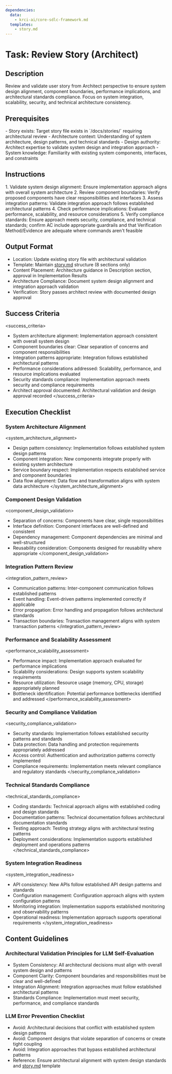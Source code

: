 ```yaml
---
dependencies:
  data:
    - krci-ai/core-sdlc-framework.md
  templates:
    - story.md
---
```


# Task: Review Story (Architect)

## Description

Review and validate user story from Architect perspective to ensure system design alignment, component boundaries, performance implications, and architectural standards compliance. Focus on system integration, scalability, security, and technical architecture consistency.

## Prerequisites

<prerequisites>
- Story exists: Target story file exists in `/docs/stories/` requiring architectural review
- Architecture context: Understanding of system architecture, design patterns, and technical standards
- Design authority: Architect expertise to validate system design and integration approach
- System knowledge: Familiarity with existing system components, interfaces, and constraints
</prerequisites>

## Instructions

<instructions>
1. Validate system design alignment: Ensure implementation approach aligns with overall system architecture
2. Review component boundaries: Verify proposed components have clear responsibilities and interfaces
3. Assess integration patterns: Validate integration approach follows established architectural patterns
4. Check performance implications: Evaluate performance, scalability, and resource considerations
5. Verify compliance standards: Ensure approach meets security, compliance, and technical standards; confirm AC include appropriate guardrails and that Verification Method/Evidence are adequate where commands aren't feasible
</instructions>

## Output Format

- Location: Update existing story file with architectural validation
- Template: Maintain [story.md](./.krci-ai/templates/story.md) structure (8 sections only)
- Content Placement: Architecture guidance in Description section, approval in Implementation Results
- Architecture Compliance: Document system design alignment and integration approach validation
- Verification: Story passes architect review with documented design approval

## Success Criteria

<success_criteria>
- System architecture alignment: Implementation approach consistent with overall system design
- Component boundaries clear: Clear separation of concerns and component responsibilities
- Integration patterns appropriate: Integration follows established architectural patterns
- Performance considerations addressed: Scalability, performance, and resource implications evaluated
- Security standards compliance: Implementation approach meets security and compliance requirements
- Architect approval documented: Architectural validation and design approval recorded
</success_criteria>

## Execution Checklist

### System Architecture Alignment

<system_architecture_alignment>
- Design pattern consistency: Implementation follows established system design patterns
- Component integration: New components integrate properly with existing system architecture
- Service boundary respect: Implementation respects established service and component boundaries
- Data flow alignment: Data flow and transformation aligns with system data architecture
</system_architecture_alignment>

### Component Design Validation

<component_design_validation>
- Separation of concerns: Components have clear, single responsibilities
- Interface definition: Component interfaces are well-defined and consistent
- Dependency management: Component dependencies are minimal and well-structured
- Reusability consideration: Components designed for reusability where appropriate
</component_design_validation>

### Integration Pattern Review

<integration_pattern_review>
- Communication patterns: Inter-component communication follows established patterns
- Event handling: Event-driven patterns implemented correctly if applicable
- Error propagation: Error handling and propagation follows architectural standards
- Transaction boundaries: Transaction management aligns with system transaction patterns
</integration_pattern_review>

### Performance and Scalability Assessment

<performance_scalability_assessment>
- Performance impact: Implementation approach evaluated for performance implications
- Scalability considerations: Design supports system scalability requirements
- Resource utilization: Resource usage (memory, CPU, storage) appropriately planned
- Bottleneck identification: Potential performance bottlenecks identified and addressed
</performance_scalability_assessment>

### Security and Compliance Validation

<security_compliance_validation>
- Security standards: Implementation follows established security patterns and standards
- Data protection: Data handling and protection requirements appropriately addressed
- Access control: Authentication and authorization patterns correctly implemented
- Compliance requirements: Implementation meets relevant compliance and regulatory standards
</security_compliance_validation>

### Technical Standards Compliance

<technical_standards_compliance>
- Coding standards: Technical approach aligns with established coding and design standards
- Documentation patterns: Technical documentation follows architectural documentation standards
- Testing approach: Testing strategy aligns with architectural testing patterns
- Deployment considerations: Implementation supports established deployment and operations patterns
</technical_standards_compliance>

### System Integration Readiness

<system_integration_readiness>
- API consistency: New APIs follow established API design patterns and standards
- Configuration management: Configuration approach aligns with system configuration patterns
- Monitoring integration: Implementation supports established monitoring and observability patterns
- Operational readiness: Implementation approach supports operational requirements
</system_integration_readiness>

## Content Guidelines

### Architectural Validation Principles for LLM Self-Evaluation

- System Consistency: All architectural decisions must align with overall system design and patterns
- Component Clarity: Component boundaries and responsibilities must be clear and well-defined
- Integration Alignment: Integration approaches must follow established architectural patterns
- Standards Compliance: Implementation must meet security, performance, and compliance standards

### LLM Error Prevention Checklist

- Avoid: Architectural decisions that conflict with established system design patterns
- Avoid: Component designs that violate separation of concerns or create tight coupling
- Avoid: Integration approaches that bypass established architectural patterns
- Reference: Ensure architectural alignment with system design standards and [story.md](./.krci-ai/templates/story.md) template
